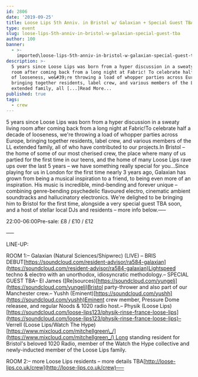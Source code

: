 ```yaml
---
id: 2806
date: '2019-09-25'
title: Loose Lips 5th Anniv. in Bristol w/ Galaxian + Special Guest TBA - Loose Lips
type: event
slug: loose-lips-5th-anniv-in-bristol-w-galaxian-special-guest-tba
author: 100
banner:
  - >-
    imported\loose-lips-5th-anniv-in-bristol-w-galaxian-special-guest-tba\image2806.jpeg
description: >-
  5 years since Loose Lips was born from a hyper discussion in a sweaty living
  room after coming back from a long night at Fabric! To celebrate half a decade
  of looseness, we&#39;re throwing a load of whopper parties across Europe,
  bringing together residents, label crew, and various members of the LL
  extended family, all [...]Read More...
published: true
tags:
  - crew
---
```

5 years since Loose Lips was born from a hyper discussion in a sweaty living room after coming back from a long night at Fabric!To celebrate half a decade of looseness, we're throwing a load of whopper parties across Europe, bringing together residents, label crew, and various members of the LL extended family, all of who have contributed to our projects.In Bristol – the home of some of our most cherised crew, the place where many of us partied for the first time in our teens, and the home of many Loose Lips rave ups over the last 5 years – we have something really special for you…Since playing for us in London for the first time nearly 3 years ago, Galaxian has grown from being a musical inspiration to a friend, to being even more of an inspiration. His music is incredible, mind-bending and forever unique – combining genre-bending psychedelic flavoured electro, cinematic ambient soundtracks and hallucinatory electronics. We're delighed to be bringing him to Bristol for the first time, alongside a very special guest TBA soon, and a host of stellar local DJs and residents – more info below.—–

22:00-06:00Pre-sale: £8 / £10 / £12

—–

LINE-UP:

ROOM 1:– Galaxian (Natural Sciences/Shipwrec) (LIVE) – BRIS DEBUT[](https://l.facebook.com/l.php?u=https%3A%2F%2Fsoundcloud.com%2Fresident-advisor%2Fra584-galaxian%3Ffbclid%3DIwAR3-06TfyAizDhZc5VZQE18lwYHab6XFYagr4qoPsgYgYM8oDkg0tEPU3vY&h=AT3N_fzckH_kFZLBk-FJZELxJivIxyju44xGMNZTTKZ-x_5nzSBmhnA61AHkio8ry8Pm5FsgmMcKjMePmiCFDsPgBVrZIVDAapu-MPKoTImNdMIxZa6VCBMl5r8hqq2KKebrcX8)[https://soundcloud.com/resident-advisor/ra584-galaxian](https://soundcloud.com/resident-advisor/ra584-galaxian)Lightspeed techno & electro with an unorthodox, idiosyncratic methodology.– SPECIAL GUEST TBA– El James (\[Re\]sources)[](https://soundcloud.com/yungelj?fbclid=IwAR3WQbPH8u6ccquCkGMCZUxiApx9Sv521JmHwdjdTJATccNoMcZgkdgL5og)[https://soundcloud.com/yungelj](https://soundcloud.com/yungelj)Bristol party-thrower and also part of our Manchester crew.– Yushh (Eminent)[](https://soundcloud.com/yushh?fbclid=IwAR3ubj5RgPw13-N01--s1xINCqWwcsVOqSRzpS3--GRmYXpN8nuNH8glW_s)[https://soundcloud.com/yushh](https://soundcloud.com/yushh)Eminent crew member, Pressure Dome releasee, and regular Noods & 1020 radio host.– Physik (Loose Lips)[](https://soundcloud.com/loose-lips123/physik-rinse-france-loose-lips?fbclid=IwAR0vrlN3WMy1csbwpARfleH2TyD-_5jmOqYrjVK-Cu-58DPqdPAkbEct7mc)[https://soundcloud.com/loose-lips123/physik-rinse-france-loose-lips](https://soundcloud.com/loose-lips123/physik-rinse-france-loose-lips)– Verrell (Loose Lips/Watch The Hype)[](https://l.facebook.com/l.php?u=https%3A%2F%2Fwww.mixcloud.com%2Fmitchellgreen_%2F%3Ffbclid%3DIwAR0Upq5Ifcjmp30ZcmlyrvDsEcTjeLdFuRpVaS1px7zk3sKFIkQ7J2DWago&h=AT3x4QXcqhyHStZI6FaQriFBhJiBiZZpPIU7ZMWYaqcU-gte7kqyf5C4UXN2lfkThnES43jOK_-QTdxXi9JA8IN0NkXFnYYGCUWJrhTzkU2pOo1b2f9TdnO9UtkotFLeGjGTEm8)[https://www.mixcloud.com/mitchellgreen\_/](https://www.mixcloud.com/mitchellgreen_/) Long standing resident for Bristol's beloved 1020 Radio, member of the Watch the Hype collective and newly-inducted member of the Loose Lips family.

ROOM 2:– more Loose Lips residents – more details TBA[](https://l.facebook.com/l.php?u=http%3A%2F%2Floose-lips.co.uk%2Fcrew%3Ffbclid%3DIwAR0LjgS1PxyJJX4ypewwmg3f-RcAvKMBkKJXXzEZj1GZvg47T1nNHtELGKg&h=AT3oNwCmQP6R83-lV2dy7PZUFgTFgkBPp25599bta4lUUvSqDJxJKQD8JnIlNQxfw2V-sExfjyQ_ROP1_lQSMTvzApz1fhbdGa5-ERLkp4EPD22bsiWqKORSYNal5KKLvUfmX48)[http://loose-lips.co.uk/crew](http://loose-lips.co.uk/crew)—–